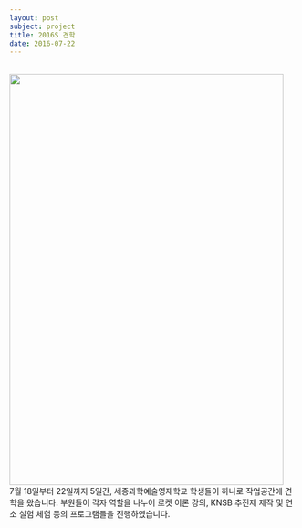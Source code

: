 ```yaml
---
layout: post
subject: project
title: 2016S 견학
date: 2016-07-22
---
```

<br/>
<img src="https://github.com/hsb6350/hanaro.github.io/blob/master/assets/acts/2016summerhigh.jpg?raw=true" width="480" height="720" />
<br/>7월 18일부터 22일까지 5일간, 세종과학예술영재학교 학생들이 하나로 작업공간에 견학을 왔습니다. 부원들이 각자 역할을 나누어 로켓 이론 강의, KNSB 추진제 제작 및 연소 실험 체험 등의 프로그램들을 진행하였습니다.
